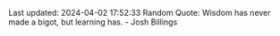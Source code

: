Last updated: 2024-04-02 17:52:33
Random Quote: Wisdom has never made a bigot, but learning has. - Josh Billings
